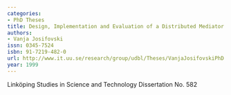 ```yaml
---
categories:
- PhD Theses
title: Design, Implementation and Evaluation of a Distributed Mediator System for Data Integration
authors:
- Vanja Josifovski
issn: 0345-7524
isbn: 91-7219-482-0
url: http://www.it.uu.se/research/group/udbl/Theses/VanjaJosifovskiPhD.pdf
year: 1999
---
```

Linköping Studies in Science and Technology Dissertation No. 582

